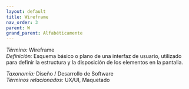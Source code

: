 ```yaml
---
layout: default
title: Wireframe
nav_order: 3
parent: W
grand_parent: Alfabéticamente
---
```


*Término:* Wireframe  
*Definición:* Esquema básico o plano de una interfaz de usuario, utilizado para definir la estructura y la disposición de los elementos en la pantalla.

*Taxonomía:* Diseño / Desarrollo de Software  
*Términos relacionados:* UX/UI, Maquetado
